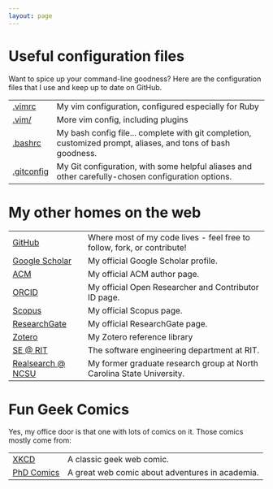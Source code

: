```yaml
---
layout: page
---
```

# Useful configuration files

Want to spice up your command-line goodness? Here are the configuration files that I use and keep up to date on GitHub.

| | |
| --- | --- |
| [.vimrc](https://github.com/andymeneely/scripts-settings/blob/master/se-dept/.vimrc) | My vim configuration, configured especially for Ruby |
[.vim/](https://github.com/andymeneely/scripts-settings/blob/master/se-dept/.vim) | More vim config, including plugins |
| [.bashrc](https://github.com/andymeneely/scripts-settings/blob/master/se-dept/.bashrc)| My bash config file... complete with git completion, customized prompt, aliases, and tons of bash goodness. |
| [.gitconfig](https://github.com/andymeneely/scripts-settings/blob/master/se-dept/.gitconfig)  | My Git configuration, with some helpful aliases and other carefully-chosen configuration options. |

# My other homes on the web

| | |
| --- | --- |
| [GitHub](https://github.com/andymeneely) | Where most of my code lives - feel free to follow, fork, or contribute! |
| [Google Scholar](http://scholar.google.com/citations?user=LFxEgGoAAAAJ) | My official Google Scholar profile. |
| [ACM](http://dl.acm.org/author_page.cfm?id=81311484489) | My official ACM author page. |
| [ORCID](http://orcid.org/0000-0002-4850-1408) | My official Open Researcher and Contributor ID page. |
| [Scopus](http://www.scopus.com/authid/detail.url?authorId=23135193600) | My official Scopus page. |
| [ResearchGate](https://www.researchgate.net/profile/Andrew_Meneely) | My official ResearchGate page. |
| [Zotero](http://www.zotero.org/andy.meneely/) | My Zotero reference library |
| [SE @ RIT](http://www.se.rit.edu/) | The software engineering department at RIT. |
| [Realsearch @ NCSU](http://www.realsearchgroup.org) | My former graduate research group at North Carolina State University. |

# Fun Geek Comics

Yes, my office door is that one with lots of comics on it. Those comics mostly come from:

| | |
| --- | --- |
| [XKCD](http://www.xkcd.com) | A classic geek web comic. |
| [PhD Comics](http://www.phdcomics.com) | A great web comic about adventures in academia. |
